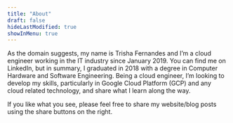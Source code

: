 ```yaml
---
title: "About"
draft: false
hideLastModified: true
showInMenu: true
---
```


As the domain suggests, my name is Trisha Fernandes and I’m a cloud engineer working in the IT industry since January 2019.
You can find me on LinkedIn, but in summary, I graduated in 2018 with a degree in Computer Hardware and Software Engineering.
Being a cloud engineer, I’m looking to develop my skills, particularly in Google Cloud Platform (GCP) and any cloud related technology, and share what I learn along the way.

If you like what you see, please feel free to share my website/blog posts using the share buttons on the right.
